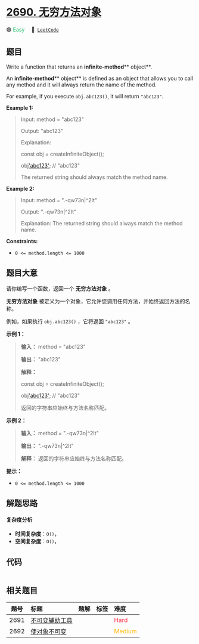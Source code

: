 # [2690. 无穷方法对象](https://leetcode.com/problems/infinite-method-object)

🟢 <font color=#15bd66>Easy</font>&emsp; 🔗&ensp;[`LeetCode`](https://leetcode.com/problems/infinite-method-object)

## 题目

Write a function that returns an **infinite-method****  object**.

An **infinite-method****  object** is defined as an object that allows you to
call any method and it will always return the name of the method.

For example, if you execute `obj.abc123()`, it will return `"abc123"`.



**Example 1:**

> Input: method = "abc123"
> 
> Output: "abc123"
> 
> Explanation:
> 
> const obj = createInfiniteObject();
> 
> obj['abc123'](); // "abc123"
> 
> The returned string should always match the method name.

**Example 2:**

> Input: method = ".-qw73n|^2It"
> 
> Output: ".-qw73n|^2It"
> 
> Explanation: The returned string should always match the method name.



**Constraints:**

  * `0 <= method.length <= 1000`


## 题目大意

请你编写一个函数，返回一个 **无穷方法对象** 。

**无穷方法对象** 被定义为一个对象，它允许您调用任何方法，并始终返回方法的名称。

例如，如果执行 `obj.abc123()` ，它将返回 `"abc123"` 。



**示例 1：**

> 
> 
> 
> 
> 
> **输入：** method = "abc123"
> 
> **输出：** "abc123"
> 
> **解释：**
> 
> const obj = createInfiniteObject();
> 
> obj['abc123'](); // "abc123"
> 
> 返回的字符串应始终与方法名称匹配。

**示例 2：**

> 
> 
> 
> 
> 
> **输入：** method = ".-qw73n|^2It"
> 
> **输出：** ".-qw73n|^2It"
> 
> **解释：** 返回的字符串应始终与方法名称匹配。



**提示：**

  * `0 <= method.length <= 1000`


## 解题思路

#### 复杂度分析

- **时间复杂度**：`O()`，
- **空间复杂度**：`O()`，

## 代码

```javascript

```

## 相关题目

<!-- prettier-ignore -->
| 题号 | 标题 | 题解 | 标签 | 难度 |
| :------: | :------ | :------: | :------ | :------ |
| 2691 | [不可变辅助工具](https://leetcode.com/problems/immutability-helper) |  |  | <font color=#ff334b>Hard</font> |
| 2692 | [使对象不可变](https://leetcode.com/problems/make-object-immutable) |  |  | <font color=#ffb800>Medium</font> |